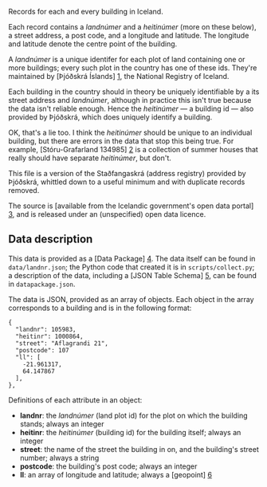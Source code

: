 Records for each and every building in Iceland.

Each record contains a *landnúmer* and a *heitinúmer* (more on these below), a
street address, a post code, and a longitude and latitude. The longitude and
latitude denote the centre point of the building.

A *landnúmer* is a unique identifer for each plot of land containing one or more
buildings; every such plot in the country has one of these ids. They're
maintained by [Þjóðskrá Íslands] [1], the National Registry of Iceland.

Each building in the country should in theory be uniquely identifiable by a its
street address and *landnúmer*, although in practice this isn't true because the
data isn't reliable enough. Hence the *heitinúmer* — a building id — also
provided by Þjóðskrá, which does uniquely identify a building.

OK, that's a lie too. I think the *heitinúmer* should be unique to an individual
building, but there are errors in the data that stop this being true. For
example, [Stóru-Grafarland 134985] [2] is a collection of summer houses that
really should have separate *heitinúmer*, but don't.

This file is a version of the Staðfangaskrá (address registry) provided by
Þjóðskrá, whittled down to a useful minimum and with duplicate records removed.

The source is [available from the Icelandic government's open data portal] [3],
and is released under an (unspecified) open data licence.

## Data description

This data is provided as a [Data Package] [4]. The data itself can be found in
`data/landnr.json`; the Python code that created it is in `scripts/collect.py`;
a description of the data, including a [JSON Table Schema] [5], can be found in
`datapackage.json`.

The data is JSON, provided as an array of objects. Each object in the array
corresponds to a building and is in the following format:

    {
      "landnr": 105983,
      "heitinr": 1000864,
      "street": "Aflagrandi 21",
      "postcode": 107
      "ll": [
        -21.961317,
        64.147867
      ],
    },

Definitions of each attribute in an object:

* **landnr**: the *landnúmer* (land plot id) for the plot on which the building
  stands; always an integer
* **heitinr**: the *heitinúmer* (building id) for the building itself; always an
  integer
* **street**: the name of the street the building in on, and the building's
  street number; always a string
* **postcode**: the building's post code; always an integer
* **ll**: an array of longitude and latitude; always a [geopoint] [6]

[1]: http://skra.is/
[2]: http://skra.is/Pages/1000?landnr=134985&streetname=St%C3%B3ru-Grafarland%20134985
[3]: http://opingogn.is/dataset/stadfangaskra
[4]: http://www.dataprotocols.org/en/latest/data-packages.html
[5]: http://www.dataprotocols.org/en/latest/json-table-schema.html
[6]: http://www.dataprotocols.org/en/latest/json-table-schema.html#types
